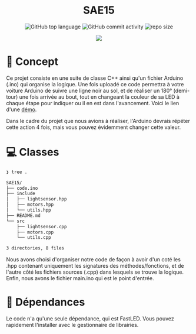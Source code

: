 <div align="center">
   
# SAE15  

![GitHub top language](https://img.shields.io/github/languages/top/NullBrunk/SAE15?style=for-the-badge)
![GitHub commit activity](https://img.shields.io/github/commit-activity/m/NullBrunk/SAE15?style=for-the-badge)
![repo size](https://img.shields.io/github/repo-size/NullBrunk/SAE15?style=for-the-badge)

<a href="https://www.youtube.com/watch?v=FXjJw4VyfFA" target="_blank">
   <img src="https://img.youtube.com/vi/FXjJw4VyfFA/0.jpg">
</a>

</div>

# 🚗 Concept

Ce projet consiste en une suite de classe C++ ainsi qu'un fichier Arduino (.ino) qui organise la logique. Une fois uploadé ce code permettra à votre voiture Arduino de suivre une ligne noir au sol, et de réaliser un 180° (demi-tour) une fois arrivée au bout, tout en changeant la couleur de sa LED à chaque étape pour indiquer ou il en est dans l'avancement.
Voici le lien d'une <a href="https://www.youtube.com/watch?v=FXjJw4VyfFA" target="_blank">démo</a>.

Dans le cadre du projet que nous avions à réaliser, l'Arduino devrais répéter cette action 4 fois, mais vous pouvez évidemment changer cette valeur.

# 💻 Classes
```bash
❯ tree .

SAE15/
├── code.ino
├── include
│   ├── lightsensor.hpp
│   ├── motors.hpp
│   └── utils.hpp
├── README.md
└── src
    ├── lightsensor.cpp
    ├── motors.cpp
    └── utils.cpp

3 directories, 8 files
```

Nous avons choisi d'organiser notre code de façon à avoir d'un coté les .hpp contenant uniquement les signatures des méthodes/fonctions, et de l'autre côté les fichiers sources (.cpp) dans lesquels se trouve la logique.
Enfin, nous avons le fichier main.ino qui est le point d'entrée.

# 🧾 Dépendances
Le code n'a qu'une seule dépendance, qui est FastLED. Vous pouvez rapidement l'installer avec le gestionnaire de librairies.
